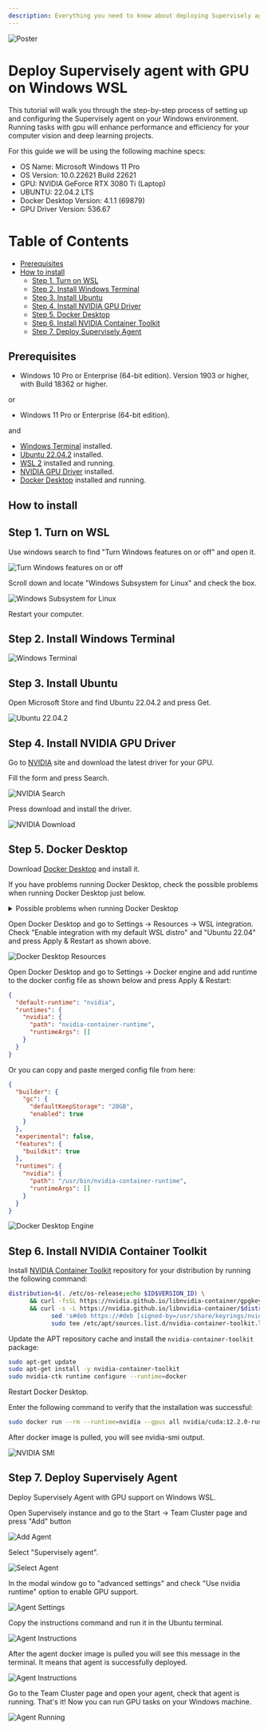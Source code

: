 ```yaml
---
description: Everything you need to know about deploying Supervisely agent on Windows WSL
---
```


![Poster](https://github.com/supervisely/developer-portal/assets/48913536/65111fd2-e58b-4a8e-86be-12bab6709b68)

# Deploy Supervisely agent with GPU on Windows WSL

This tutorial will walk you through the step-by-step process of setting up and configuring the Supervisely agent on your Windows environment. Running tasks with gpu will enhance performance and efficiency for your computer vision and deep learning projects.

For this guide we will be using the following machine specs:
- OS Name: Microsoft Windows 11 Pro
- OS Version: 10.0.22621 Build 22621
- GPU: NVIDIA GeForce RTX 3080 Ti (Laptop)
- UBUNTU: 22.04.2 LTS
- Docker Desktop Version: 4.1.1 (69879)
- GPU Driver Version: 536.67

# Table of Contents

- [Prerequisites](#prerequisites)
- [How to install](#how-to-install)
  - [Step 1. Turn on WSL](#step-1-turn-on-wsl)
  - [Step 2. Install Windows Terminal](#step-2-install-windows-terminal)
  - [Step 3. Install Ubuntu](#step-3-install-ubuntu)
  - [Step 4. Install NVIDIA GPU Driver](#step-4-install-nvidia-gpu-driver)
  - [Step 5. Docker Desktop](#step-5-docker-desktop)
  - [Step 6. Install NVIDIA Container Toolkit](#step-6-install-nvidia-container-toolkit)
  - [Step 7. Deploy Supervisely Agent](#step-7-deploy-supervisely-agent)

## Prerequisites

* Windows 10 Pro or Enterprise (64-bit edition). Version 1903 or higher, with Build 18362 or higher.

or

* Windows 11 Pro or Enterprise (64-bit edition).

and

* [Windows Terminal](https://www.microsoft.com/store/productid/9N0DX20HK701) installed.
* [Ubuntu 22.04.2](https://www.microsoft.com/store/productid/9PN20MSR04DW?ocid=pdpshare) installed.
* [WSL 2](https://docs.microsoft.com/en-us/windows/wsl/install-win10) installed and running.
* [NVIDIA GPU Driver](https://www.nvidia.com/Download/index.aspx?lang=en-us) installed.
* [Docker Desktop](https://www.docker.com/products/docker-desktop) installed and running.


## How to install


## Step 1. Turn on WSL

Use windows search to find "Turn Windows features on or off" and open it.

![Turn Windows features on or off](https://github.com/supervisely/developer-portal/assets/48913536/c25b3ddb-af4c-4066-9037-c1c7bb77c171)

Scroll down and locate "Windows Subsystem for Linux" and check the box.

![Windows Subsystem for Linux](https://github.com/supervisely/developer-portal/assets/48913536/8afd1be8-f1b0-4bf8-8a26-3102449a7a7d)

Restart your computer.

## Step 2. Install Windows Terminal

![Windows Terminal](https://github.com/supervisely/developer-portal/assets/48913536/4be351b1-aed7-4b71-af9f-bc5c743689d9)

## Step 3. Install Ubuntu

Open Microsoft Store and find Ubuntu 22.04.2 and press Get.

![Ubuntu 22.04.2](https://github.com/supervisely/developer-portal/assets/48913536/4be2475e-acbd-4cd6-80aa-04eda2394d49)

## Step 4. Install NVIDIA GPU Driver

Go to [NVIDIA](https://www.nvidia.com/Download/index.aspx?lang=en-us) site and download the latest driver for your GPU.

Fill the form and press Search.

![NVIDIA Search](https://github.com/supervisely/developer-portal/assets/48913536/5b37a6a8-7340-45e7-9166-905e0a28a0a0)

Press download and install the driver.

![NVIDIA Download](https://github.com/supervisely/developer-portal/assets/48913536/35cc54d9-096e-4217-9514-43e173051315)

## Step 5. Docker Desktop

Download [Docker Desktop](https://www.docker.com/products/docker-desktop) and install it.

If you have problems running Docker Desktop, check the possible problems when running Docker Desktop just below.

<details>
<summary>Possible problems when running Docker Desktop</summary>

### Docker Desktop -WSL Kernel version too low

![Docker Desktop WSL Kernel version too low](https://github.com/supervisely/developer-portal/assets/48913536/d627d5c2-ea44-40a1-b8d9-0b200e956b9a)

Open Windows Terminal and run the following command:

```bash
wsl --update
```

### Docker Desktop Windows Hypervision is not present

![Docker Desktop Windows Hypervision is not present](https://github.com/supervisely/developer-portal/assets/48913536/d68d5e93-a94a-4063-b210-000b3a51912d)

Restart you computer and go to BIOS settings and enable Virtualization.

### Docker Desktop Resources - You don't have any WSL 2 distros installed

![Docker Desktop Resources - You don't have any WSL 2 distros installed](https://github.com/supervisely/developer-portal/assets/48913536/b59d7aa2-cece-423a-a818-f8d7d8038945)

In this case you need to update your WSL distro to version 2.

Open Windows Terminal and run the following commands:

1. Get name of your WSL distro

```bash
wsl -l -v
```
Output:

```text
  NAME                   STATE           VERSION
* Ubuntu-22.04           Running         1
  docker-desktop-data    Running         2
  docker-desktop         Running         2
```

2. Update your WSL distribution to version 2

```bash
wsl --set-version Ubuntu-22.04 2
```

Output:

```text
Conversion in progress, this may take a few minutes.
The operation completed successfully.
```

3. Set default WSL version to 2

```bash
wsl --set-default-version 2
```

Output:

```text
The operation completed successfully.
```

</details>

Open Docker Desktop and go to Settings -> Resources -> WSL integration.
Check "Enable integration with my default WSL distro" and "Ubuntu 22.04" and press Apply & Restart as shown above.

![Docker Desktop Resources](https://github.com/supervisely/developer-portal/assets/48913536/c89cab0a-b74c-4715-8a69-8d1f1fbde256)

Open Docker Desktop and go to Settings -> Docker engine and add runtime to the docker config file as shown below and press Apply & Restart:

```json
{
  "default-runtime": "nvidia",
  "runtimes": {
    "nvidia": {
      "path": "nvidia-container-runtime",
      "runtimeArgs": []
    }
  }
}
```

Or you can copy and paste merged config file from here:

```json
{
  "builder": {
    "gc": {
      "defaultKeepStorage": "20GB",
      "enabled": true
    }
  },
  "experimental": false,
  "features": {
    "buildkit": true
  },
  "runtimes": {
    "nvidia": {
      "path": "/usr/bin/nvidia-container-runtime",
      "runtimeArgs": []
    }
  }
}
```

![Docker Desktop Engine](https://github.com/supervisely/developer-portal/assets/48913536/c89cab0a-b74c-4715-8a69-8d1f1fbde256)

## Step 6. Install NVIDIA Container Toolkit

Install [NVIDIA Container Toolkit](https://docs.nvidia.com/datacenter/cloud-native/container-toolkit/latest/install-guide.html#step-1-install-nvidia-container-toolkit) repository for your distribution by running the following command:

```bash
distribution=$(. /etc/os-release;echo $ID$VERSION_ID) \
      && curl -fsSL https://nvidia.github.io/libnvidia-container/gpgkey | sudo gpg --dearmor -o /usr/share/keyrings/nvidia-container-toolkit-keyring.gpg \
      && curl -s -L https://nvidia.github.io/libnvidia-container/$distribution/libnvidia-container.list | \
            sed 's#deb https://#deb [signed-by=/usr/share/keyrings/nvidia-container-toolkit-keyring.gpg] https://#g' | \
            sudo tee /etc/apt/sources.list.d/nvidia-container-toolkit.list
```

Update the APT repository cache and install the `nvidia-container-toolkit` package:

```bash
sudo apt-get update
sudo apt-get install -y nvidia-container-toolkit
sudo nvidia-ctk runtime configure --runtime=docker
```

Restart Docker Desktop.

Enter the following command to verify that the installation was successful:

```bash
sudo docker run --rm --runtime=nvidia --gpus all nvidia/cuda:12.2.0-runtime-ubuntu22.04 nvidia-smi
```

After docker image is pulled, you will see nvidia-smi output.

![NVIDIA SMI](https://github.com/supervisely/developer-portal/assets/48913536/ec23d667-a068-46fd-b36c-cd7ed24d1018)

## Step 7. Deploy Supervisely Agent

Deploy Supervisely Agent with GPU support on Windows WSL.

Open Supervisely instance and go to the Start -> Team Cluster page and press "Add" button

![Add Agent](https://github.com/supervisely/developer-portal/assets/48913536/ced70275-777f-4643-aefd-991ffc902971)

Select "Supervisely agent".

![Select Agent](https://github.com/supervisely/developer-portal/assets/48913536/753cff60-1a9e-49ad-9121-193141bb2e4e)

In the modal window go to "advanced settings" and check "Use nvidia runtime" option to enable GPU support.

![Agent Settings](https://github.com/supervisely/developer-portal/assets/48913536/014aab71-6dad-4f9f-b5d8-9a2cce36f66e)

Copy the instructions command and run it in the Ubuntu terminal.

![Agent Instructions](https://github.com/supervisely/developer-portal/assets/48913536/3427c17d-9cee-4f7c-bdc6-feb6ba27c9f4)

After the agent docker image is pulled you will see this message in the terminal. It means that agent is successfully deployed.

![Agent Instructions](https://github.com/supervisely/developer-portal/assets/48913536/4c3e23e3-38c9-414b-9c8f-294746b24559)

Go to the Team Cluster page and open your agent, check that agent is running. That's it! Now you can run GPU tasks on your Windows machine.

![Agent Running](https://github.com/supervisely/developer-portal/assets/48913536/81c8b346-060b-45d0-ac42-2d52790e1488)

